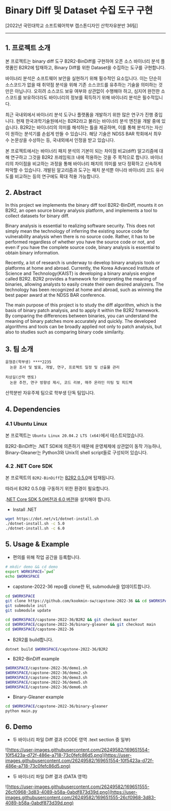 # Binary Diff 및 Dataset 수집 도구 구현

[2022년 국민대학교 소프트웨어학부 캡스톤디자인 산학자유분반 36팀]

---

## 1. 프로젝트 소개

본 프로젝트는 binary diff 도구 B2R2-BinDiff를 구현하여 오픈 소스 바이너리 분석 플랫폼인 B2R2에 탑재하고, Binary Diff를 위한 Dataset을 수집하는 도구를 구현합니다.

바이너리 분석은 소프트웨어 보안을 실현하기 위해 필수적인 요소입니다. 이는 단순히 소스코드가 없을 때 취약점 분석을 위해 기존 소스코드를 유추하는 기술을 의미하는 것만은 아닙니다. 오히려 소스코드 보유 여부와 상관없이 수행해야 하고, 심지어 완전한 소스코드를 보유하더라도 바이너리의 정보를 획득하기 위해 바이너리 분석은 필수적입니다.

최근 국내외에서 바이너리 분석 도구나 플랫폼을 개발하기 위한 많은 연구가 진행 중입니다. 현재 한국과학기술원에서는 B2R2라고 불리는 바이너리 분석 엔진을 개발 중에 있습니다. B2R2는 바이너리의 의미를 해석하는 틀을 제공하며, 이를 통해 분석가는 자신이 원하는 분석기를 손쉽게 만들 수 있습니다. 해당 기술은 NDSS BAR 학회에서 최우수 논문상을 수상하는 등, 국내외에서 인정을 받고 있습니다.

본 프로젝트에서는 바이너리 패치 분석의 기본이 되는 차이점 비교(diff) 알고리즘에 대해 연구하고 그것을 B2R2 프레임워크 내에 적용하는 것을 주 목적으로 합니다. 바이너리의 차이점을 비교하는 과정을 통해 바이너리 패치의 의미를 보다 정확하고 신속하게 파악할 수 있습니다. 개발된 알고리즘과 도구는 패치 분석뿐 아니라 바이너리 코드 유사도를 비교하는 등의 연구에도 확대 적용 가능합니다.

## 2. Abstract

In this project we implements the binary diff tool B2R2-BinDiff, mounts it on B2R2, an open source binary analysis platform, and implements a tool to collect datasets for binary diff.

Binary analysis is essential to realizing software security. This does not simply mean the technology of inferring the existing source code for vulnerability analysis when there is no source code. Rather, it has to be performed regardless of whether you have the source code or not, and even if you have the complete source code, binary analysis is essential to obtain binary information.

Recently, a lot of research is underway to develop binary analysis tools or platforms at home and abroad. Currently, the Korea Advanced Institute of Science and Technology(KAIST) is developing a binary analysis engine called B2R2. B2R2 provides a framework for interpreting the meaning of binaries, allowing analysts to easily create their own desired analyzers. The technology has been recognized at home and abroad, such as winning the best paper award at the NDSS BAR conference.

The main purpose of this project is to study the diff algorithm, which is the basis of binary patch analysis, and to apply it within the B2R2 framework. By comparing the differences between binaries, you can understand the meaning of binary patches more accurately and quickly. The developed algorithms and tools can be broadly applied not only to patch analysis, but also to studies such as comparing binary code similarity.

## 3. 팀 소개

```
윤형준(학부생) ****2235
  논문 조사 및 발표, 개발, 연구, 프로젝트 일정 및 산출물 관리

차상길(산학 멘토)
  논문 추천, 연구 방향성 제시, 코드 리뷰, 매주 온라인 미팅 및 피드백
```

산학분반 자유주제 팀으로 학부생 단독 팀입니다.

## 4. Dependencies

### 4.1 Ubuntu Linux

본 프로젝트는 `Ubuntu Linux 20.04.2 LTS (x64)`에서 테스트되었습니다.

B2R2-BinDiff는 .NET SDK에 의존하기 때문에 운영체제에 상관없이 동작 가능하나, Binary-Gleaner는 Python3와 Unix의 shell script들로 구성되어 있습니다.

### 4.2 .NET Core SDK

본 프로젝트의 `B2R2-BinDiff`는 [B2R2 0.5.0](https://github.com/topcue/B2R2/tree/master)에 탑재됩니다.

따라서 B2R2 0.5.0을 구동하기 위한 환경이 필요합니다.

.[NET Core SDK 5.0버전과 6.0 버전](https://dotnet.microsoft.com/en-us/download/dotnet)을 설치해야 합니다.

- Install .NET

```bash
wget https://dot.net/v1/dotnet-install.sh
./dotnet-install.sh -c 5.0
./dotnet-install.sh -c 6.0
```

## 5. Usage & Example

- 편의를 위해 작업 공간을 등록합니다.

```bash
# mkdir demo && cd demo
export WORKSPACE=`pwd`
echo $WORKSPACE
```

- capstone-2022-36 repo를 clone한 뒤, submodule을 업데이트합니다.

```bash
cd $WORKSPACE
git clone https://github.com/kookmin-sw/capstone-2022-36 && cd $WORKSPACE/capstone-2022-36
git submodule init
git submodule update

cd $WORKSPACE/capstone-2022-36/B2R2 && git checkout master
cd $WORKSPACE/capstone-2022-36/binary-gleaner && git checkout main
cd $WORKSPACE/capstone-2022-36
```

- B2R2를 build합니다.

```bash
dotnet build $WORKSPACE/capstone-2022-36/B2R2
```

- B2R2-BinDiff example

```bash
$WORKSPACE/capstone-2022-36/demo1.sh
$WORKSPACE/capstone-2022-36/demo2.sh
$WORKSPACE/capstone-2022-36/demo3.sh
$WORKSPACE/capstone-2022-36/demo5.sh
$WORKSPACE/capstone-2022-36/demo6.sh
```

- Binary-Gleaner example

```bash
cd $WORKSPACE/capstone-2022-36/binary-gleaner
python main.py
```

## 6. Demo

- 두 바이너리 파일 Diff 결과 (CODE 영역 .text section 중 일부)

![https://user-images.githubusercontent.com/26249582/169651554-10f5423a-d72f-486e-a718-73c0fefc86d5.png](https://user-images.githubusercontent.com/26249582/169651554-10f5423a-d72f-486e-a718-73c0fefc86d5.png)

- 두 바이너리 파일 Diff 결과 (DATA 영역)

![https://user-images.githubusercontent.com/26249582/169651555-26cf0968-3d83-4089-b58a-0abdf873d39d.png](https://user-images.githubusercontent.com/26249582/169651555-26cf0968-3d83-4089-b58a-0abdf873d39d.png)
